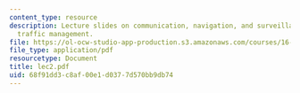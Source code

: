 ```yaml
---
content_type: resource
description: Lecture slides on communication, navigation, and surveillance in air
  traffic management.
file: https://ol-ocw-studio-app-production.s3.amazonaws.com/courses/16-72-air-traffic-control-fall-2006/68f91dd3c8af00e1d0377d570bb9db74_lec2.pdf
file_type: application/pdf
resourcetype: Document
title: lec2.pdf
uid: 68f91dd3-c8af-00e1-d037-7d570bb9db74
---
```

